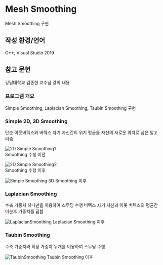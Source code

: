 # Mesh Smoothing
Mesh Smoothing 구현

## 작성 환경/언어
C++, Visual Studio 2019

## 참고 문헌
강남대학교 김종현 교수님 강의 내용

### 프로그램 개요
Simple Smoothing, Laplacian Smoothing, Taubin Smoothing 구현

### Simple 2D, 3D Smoothing
단순 이웃버텍스와 버텍스 자기 자신간의 위치 평균을 자신의 새로운 위치로 삼은 알고리즘 

![2D Simple Smoothing1](https://github.com/frogio/MeshSmoothing/assets/12217092/1e7a7fef-543e-4384-a905-20606b108b53)</br>
Smoothing 수행 이전

![2D Simple Smoothing2](https://github.com/frogio/MeshSmoothing/assets/12217092/85e63878-6262-4c5e-be09-6fb51ba93099)</br>
Smoothing 수행 이후

![Simple Smoothing](https://github.com/frogio/MeshSmoothing/assets/12217092/e33c664f-a236-402d-8b24-1de83c05005e)
3D Smoothing 이후

### Laplacian Smoothing
수축 가중치 하나만을 이용하여 스무딩 수행
버텍스 자기 자신과 이웃 버텍스의 평균간 미분후 가중치를 곱함

![LaplacianSmoothing](https://github.com/frogio/MeshSmoothing/assets/12217092/61f8554c-7560-4a29-a07b-0aed3c8b80f1)
Laplacian Smoothing 이후

### Taubin Smoothing
수축 가중치와 확장 가중치 두개를 이용하여 스무딩 수행

![TaubinSmoothing](https://github.com/frogio/MeshSmoothing/assets/12217092/d655e765-a9e3-455f-acfb-1873e50ee1d9)
Taubin Smoothing 이후
